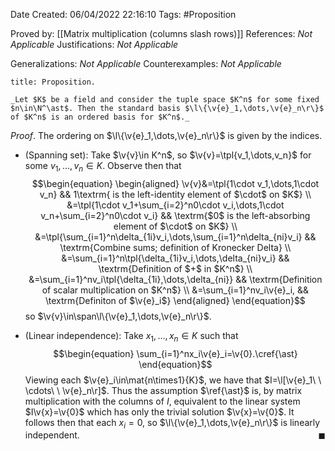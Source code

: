 <div class="topSpace"></div>

Date Created: 06/04/2022 22:16:10
Tags: #Proposition

Proved by: [[Matrix multiplication (columns slash rows)]]
References: _Not Applicable_
Justifications: _Not Applicable_

Generalizations: _Not Applicable_
Counterexamples: _Not Applicable_

``` ad-Proposition
title: Proposition.

_Let $K$ be a field and consider the tuple space $K^n$ for some fixed $n\in\N^\ast$. Then the standard basis $\l\{\v{e}_1,\dots,\v{e}_n\r\}$ of $K^n$ is an ordered basis for $K^n$._

```

_Proof_. The ordering on $\l\{\v{e}_1,\dots,\v{e}_n\r\}$ is given by the indices.
* (Spanning set): Take $\v{v}\in K^n$, so $\v{v}=\tpl{v_1,\dots,v_n}$ for some $v_1,\dots,v_n\in K$. Observe then that
$$\begin{equation}
    \begin{aligned}
        \v{v}&=\tpl{1\cdot v_1,\dots,1\cdot v_n} && 1\textrm{ is the left-identity element of $\cdot$ on $K$} \\
        &=\tpl{1\cdot v_1+\sum_{i=2}^n0\cdot v_i,\dots,1\cdot v_n+\sum_{i=2}^n0\cdot v_i} && \textrm{$0$ is the left-absorbing element of $\cdot$ on $K$} \\
        &=\tpl{\sum_{i=1}^n\delta_{1i}v_i,\dots,\sum_{i=1}^n\delta_{ni}v_i} && \textrm{Combine sums; definition of Kronecker Delta} \\
        &=\sum_{i=1}^n\tpl{\delta_{1i}v_i,\dots,\delta_{ni}v_i} && \textrm{Definition of $+$ in $K^n$} \\
        &=\sum_{i=1}^nv_i\tpl{\delta_{1i},\dots,\delta_{ni}} && \textrm{Definition of scalar multiplication on $K^n$} \\
        &=\sum_{i=1}^nv_i\v{e}_i, && \textrm{Definiton of $\v{e}_i$}
    \end{aligned}
\end{equation}$$
so $\v{v}\in\span\l\{\v{e}_1,\dots,\v{e}_n\r\}$.

* (Linear independence): Take $x_1,\dots,x_n\in K$ such that
$$\begin{equation}
    \sum_{i=1}^nx_i\v{e}_i=\v{0}.\cref{\ast}
\end{equation}$$
Viewing each $\v{e}_i\in\mat{n\times1}{K}$, we have that $I=\l[\v{e}_1\ \ \cdots\ \ \v{e}_n\r]$. Thus the assumption $\ref{\ast}$ is, by matrix multiplication with the columns of $I$, equivalent to the linear system $I\v{x}=\v{0}$ which has only the trivial solution $\v{x}=\v{0}$. It follows then  that each $x_i=0$, so $\l\{\v{e}_1,\dots,\v{e}_n\r\}$ is linearly independent.<span style="float:right;">$\blacksquare$</span>
